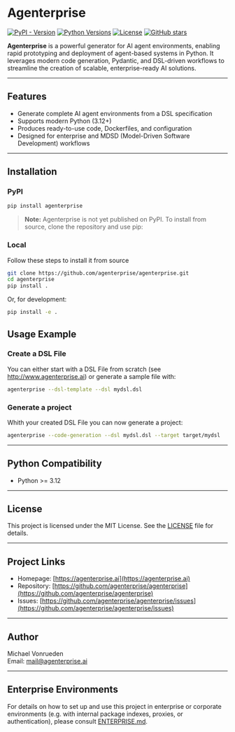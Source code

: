# Agenterprise

[![PyPI - Version](https://img.shields.io/pypi/v/agenterprise?label=PyPI&color=blue)](https://pypi.org/project/agenterprise/)
[![Python Versions](https://img.shields.io/pypi/pyversions/agenterprise.svg)](https://pypi.org/project/agenterprise/)
[![License](https://img.shields.io/pypi/l/agenterprise.svg)](https://github.com/agenterprise/agenterprise/blob/main/LICENSE)
[![GitHub stars](https://img.shields.io/github/stars/agenterprise/agenterprise?style=social)](https://github.com/agenterprise/agenterprise)

**Agenterprise** is a powerful generator for AI agent environments, enabling rapid prototyping and deployment of agent-based systems in Python. It leverages modern code generation, Pydantic, and DSL-driven workflows to streamline the creation of scalable, enterprise-ready AI solutions.

---

## Features

- Generate complete AI agent environments from a DSL specification
- Supports modern Python (3.12+)
- Produces ready-to-use code, Dockerfiles, and configuration
- Designed for enterprise and MDSD (Model-Driven Software Development) workflows

---

## Installation

### PyPI

```bash
pip install agenterprise
```

> **Note:** Agenterprise is not yet published on PyPI. To install from source, clone the repository and use pip:

### Local
Follow these steps to install it from source
```bash
git clone https://github.com/agenterprise/agenterprise.git
cd agenterprise
pip install .
```

Or, for development:

```bash
pip install -e .
```

## Usage Example

### Create a DSL File
You can either start with a DSL File from scratch (see http://www.agenterprise.ai) or generate a sample file with:
```bash
agenterprise --dsl-template --dsl mydsl.dsl     
```
### Generate a project
Whith your created DSL File you can now generate a project:
```bash
agenterprise --code-generation --dsl mydsl.dsl --target target/mydsl
```

---

## Python Compatibility

- Python >= 3.12

---

## License

This project is licensed under the MIT License. See the [LICENSE](LICENSE) file for details.

---

## Project Links

- Homepage: [https://agenterprise.ai](https://agenterprise.ai)
- Repository: [https://github.com/agenterprise/agenterprise](https://github.com/agenterprise/agenterprise)
- Issues: [https://github.com/agenterprise/agenterprise/issues](https://github.com/agenterprise/agenterprise/issues)

---

## Author

Michael Vonrueden  
Email: [mail@agenterprise.ai](mailto:mail@agenterprise.ai)

---

## Enterprise Environments

For details on how to set up and use this project in enterprise or corporate environments (e.g. with internal package indexes, proxies, or authentication), please consult [ENTERPRISE.md](ENTERPRISE.md).
